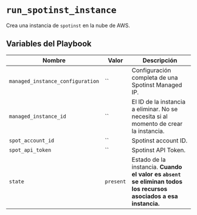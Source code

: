 # `run_spotinst_instance`

Crea una instancia de `spotinst` en la nube de AWS.

## Variables del Playbook

| Nombre | Valor | Descripción |
| --- | --- | --- |
| `managed_instance_configuration` | `` | Configuración completa de una Spotinst Managed IP. |
| `managed_instance_id` | `` | El ID de la instancia a eliminar. No se necesita si al momento de crear la instancia. |
| `spot_account_id` | `` | Spotinst account ID. | 
| `spot_api_token` | `` | Spotinst API Token. |
| `state` | `present` | Estado de la instancia. **Cuando el valor es `absent` se eliminan todos los recursos asociados a esa instancia.**|